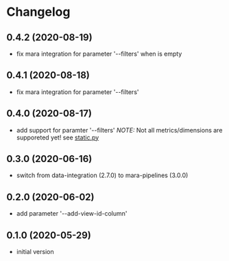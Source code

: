 # Changelog

## 0.4.2 (2020-08-19)

- fix mara integration for parameter '--filters' when is empty

## 0.4.1 (2020-08-18)

- fix mara integration for parameter '--filters'

## 0.4.0 (2020-08-17)

- add support for paramter '--filters' _NOTE:_ Not all metrics/dimensions are supporeted yet! see [static.py](mara_google_analytics_downloader/static.py)

## 0.3.0 (2020-06-16)

- switch from data-integration (2.7.0) to mara-pipelines (3.0.0)

## 0.2.0 (2020-06-02)

- add parameter '--add-view-id-column'

## 0.1.0 (2020-05-29)

- initial version
